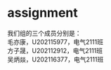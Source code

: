 # assignment
我们组的三个成员分别是：  
毛亦康，U202115977，电气2111班  
方子晟，U202112912，电气2111班  
吴炳燚，U202116377，电气2111班  
